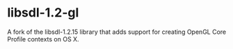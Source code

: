 libsdl-1.2-gl
=============

A fork of the libsdl-1.2.15 library that adds support for creating OpenGL Core Profile contexts on OS X.